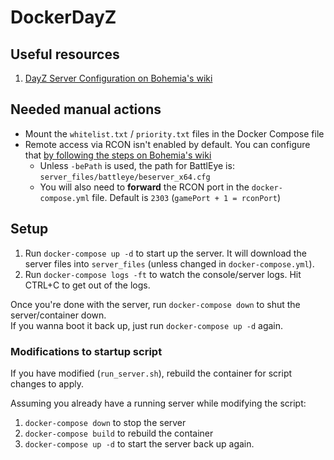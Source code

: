 # DockerDayZ

## Useful resources
1. [DayZ Server Configuration on Bohemia's wiki](https://community.bistudio.com/wiki/DayZ:Server_Configuration)

## Needed manual actions
- Mount the `whitelist.txt` / `priority.txt` files in the Docker Compose file
- Remote access via RCON isn't enabled by default. You can configure that [by following the steps on Bohemia's wiki](https://community.bistudio.com/wiki/DayZ:Server_Configuration#BattlEye_Configuration)
    - Unless `-bePath` is used, the path for BattlEye is: `server_files/battleye/beserver_x64.cfg`
    - You will also need to **forward** the RCON port in the `docker-compose.yml` file. Default is `2303` (`gamePort + 1 = rconPort`)

## Setup
1. Run `docker-compose up -d` to start up the server. It will download the server files into `server_files` (unless changed in `docker-compose.yml`).
2. Run `docker-compose logs -ft` to watch the console/server logs. Hit CTRL+C to get out of the logs.

Once you're done with the server, run `docker-compose down` to shut the server/container down.  
If you wanna boot it back up, just run `docker-compose up -d` again.

### Modifications to startup script
If you have modified (`run_server.sh`), rebuild the container for script changes to apply.

Assuming you already have a running server while modifying the script:
1. `docker-compose down` to stop the server
2. `docker-compose build` to rebuild the container
3. `docker-compose up -d` to start the server back up again.

